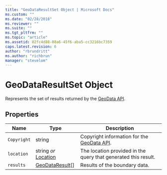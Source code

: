 ```yaml
---
title: "GeoDataResultSet Object | Microsoft Docs"
ms.custom: ""
ms.date: "02/28/2018"
ms.reviewer: ""
ms.suite: ""
ms.tgt_pltfrm: ""
ms.topic: "article"
ms.assetid: 02fc4d88-08a6-45f6-aba5-cc3216bc7359
caps.latest.revision: 6
author: "rbrundritt"
ms.author: "richbrun"
manager: "stevelom"
---
```

# GeoDataResultSet Object
Represents the set of results returned by the [GeoData API](Geodata%20API%20\(Preview\).xml).

## Properties

Name            | Type                  | Description
--------------- | --------------------- | --------------------------------
`Copyright`       | string                | Copyright information for the [GeoData API](Geodata%20API%20\(Preview\).xml).
`location`        | string _or_ [Location](Location%20Class.md)  | The location provided in the query that generated this result.
`results`         | [GeoDataResult](../v8-web-control/geodataresult-object.md)[]      | Results of the boundary data.
